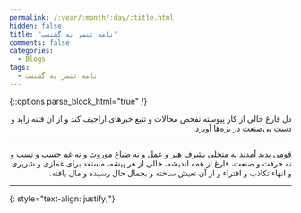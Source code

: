 ```yaml
---
permalink: /:year/:month/:day/:title.html
hidden: false
title: "نامه تنسر به گشنسب"
comments: false
categories:
  - Blogs
tags:
  - نامه تنسر به گشنسب
---
```


{::options parse_block_html="true" /}
<div dir='rtl' align='right'>
دل فارغ خالی از کار پیوسته تفحص محالات و تتبع خبرهای اراجیف کند و از آن فتنه زاید و دست بی‌صنعت در بزه‌ها آویزد.

---

قومی پدید آمدند نه متحلی بشرف هنر و عمل و نه ضیاع موروث و نه غم حسب و نسب و نه حرفت و صنعت، فارغ از همه اندیشه، خالی از هر پیشه، مستعد برای غمازی و شریری و انهاء تکاذب و افتراء و از آن تعیش ساخته و بجمال حال رسیده و مال یافته.

--- 
</div>
{: style="text-align: justify;"}
